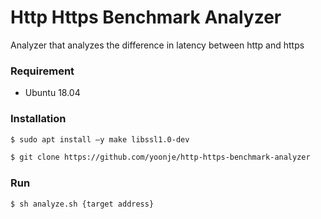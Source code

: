 # Http Https Benchmark Analyzer
Analyzer that analyzes the difference in latency between http and https

### Requirement
* Ubuntu 18.04


### Installation
```sh
$ sudo apt install –y make libssl1.0-dev
```
```sh
$ git clone https://github.com/yoonje/http-https-benchmark-analyzer
```

### Run
```sh
$ sh analyze.sh {target address}
```
